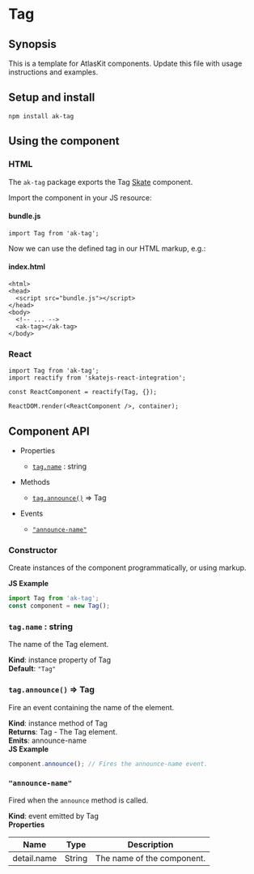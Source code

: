 # Tag

## Synopsis

This is a template for AtlasKit components. Update this file with usage instructions and examples.

## Setup and install

```
npm install ak-tag
```

## Using the component

### HTML

The `ak-tag` package exports the Tag [Skate](https://github.com/skatejs/skatejs) component.

Import the component in your JS resource:
 
#### bundle.js

```
import Tag from 'ak-tag';
```

Now we can use the defined tag in our HTML markup, e.g.:

#### index.html

```
<html>
<head>
  <script src="bundle.js"></script>
</head>
<body>
  <!-- ... -->
  <ak-tag></ak-tag>
</body>
```

### React

```
import Tag from 'ak-tag';
import reactify from 'skatejs-react-integration';

const ReactComponent = reactify(Tag, {});

ReactDOM.render(<ReactComponent />, container);
```
## Component API

* Properties

    *  [`tag.name`](#Tag+name) : string

* Methods

    *  [`tag.announce()`](#Tag+announce) ⇒ Tag

* Events

    *  [`"announce-name"`](#Tag+event_announce-name)

### Constructor
Create instances of the component programmatically, or using markup.

**JS Example**
```js
import Tag from 'ak-tag';
const component = new Tag();
```
### `tag.name` : string
The name of the Tag element.

**Kind**: instance property of Tag  
**Default**: `"Tag"`  
### `tag.announce()` ⇒ Tag
Fire an event containing the name of the element.

**Kind**: instance method of Tag  
**Returns**: Tag - The Tag element.  
**Emits**: announce-name  
**JS Example**
```js
component.announce(); // Fires the announce-name event.
```
### `"announce-name"`
Fired when the `announce` method is called.

**Kind**: event emitted by Tag  
**Properties**

| Name | Type | Description |
| --- | --- | --- |
| detail.name | String | The name of the component. |
